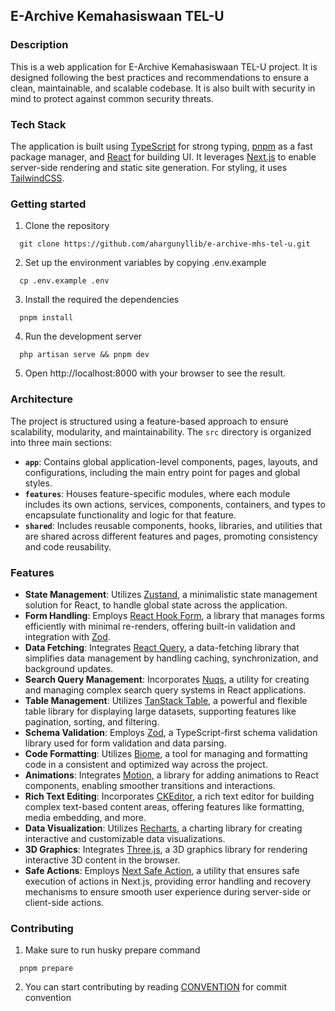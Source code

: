 ## E-Archive Kemahasiswaan TEL-U

### Description

This is a web application for E-Archive Kemahasiswaan TEL-U project. It is designed following the best practices and recommendations to ensure a clean, maintainable, and scalable codebase. It is also built with security in mind to protect against common security threats.

### Tech Stack

The application is built using [TypeScript](https://www.typescriptlang.org/) for strong typing, [pnpm](https://pnpm.io/) as a fast package manager, and [React](https://reactjs.org/) for building UI. It leverages [Next.js](https://nextjs.org/) to enable server-side rendering and static site generation. For styling, it uses [TailwindCSS](https://tailwindcss.com/).


### Getting started

1. Clone the repository
```
  git clone https://github.com/ahargunyllib/e-archive-mhs-tel-u.git
```

2. Set up the environment variables by copying .env.example
```
  cp .env.example .env
```

3. Install the required the dependencies
```
  pnpm install
```

4. Run the development server
```
  php artisan serve && pnpm dev
```
5. Open http://localhost:8000 with your browser to see the result.

### Architecture

The project is structured using a feature-based approach to ensure scalability, modularity, and maintainability. The `src` directory is organized into three main sections:

- **`app`**: Contains global application-level components, pages, layouts, and configurations, including the main entry point for pages and global styles.
- **`features`**: Houses feature-specific modules, where each module includes its own actions, services, components, containers, and types to encapsulate functionality and logic for that feature.
- **`shared`**: Includes reusable components, hooks, libraries, and utilities that are shared across different features and pages, promoting consistency and code reusability.

### Features

- **State Management**: Utilizes [Zustand](https://github.com/pmndrs/zustand), a minimalistic state management solution for React, to handle global state across the application.
- **Form Handling**: Employs [React Hook Form](https://react-hook-form.com/), a library that manages forms efficiently with minimal re-renders, offering built-in validation and integration with [Zod](https://github.com/colinhacks/zod).
- **Data Fetching**: Integrates [React Query](https://tanstack.com/query/latest), a data-fetching library that simplifies data management by handling caching, synchronization, and background updates.
- **Search Query Management**: Incorporates [Nuqs](https://github.com/nuqs/nuqs), a utility for creating and managing complex search query systems in React applications.
- **Table Management**: Utilizes [TanStack Table](https://tanstack.com/table/latest), a powerful and flexible table library for displaying large datasets, supporting features like pagination, sorting, and filtering.
- **Schema Validation**: Employs [Zod](https://github.com/colinhacks/zod), a TypeScript-first schema validation library used for form validation and data parsing.
- **Code Formatting**: Utilizes [Biome](https://github.com/biome/biome), a tool for managing and formatting code in a consistent and optimized way across the project.
- **Animations**: Integrates [Motion](https://motion.dev/), a library for adding animations to React components, enabling smoother transitions and interactions.
- **Rich Text Editing**: Incorporates [CKEditor](https://ckeditor.com/ckeditor-5/), a rich text editor for building complex text-based content areas, offering features like formatting, media embedding, and more.
- **Data Visualization**: Utilizes [Recharts](https://recharts.org/en-US/), a charting library for creating interactive and customizable data visualizations.
- **3D Graphics**: Integrates [Three.js](https://threejs.org/), a 3D graphics library for rendering interactive 3D content in the browser.
- **Safe Actions**: Employs [Next Safe Action](https://github.com/next-safe-action/next-safe-action), a utility that ensures safe execution of actions in Next.js, providing error handling and recovery mechanisms to ensure smooth user experience during server-side or client-side actions.

### Contributing

1. Make sure to run husky prepare command
```[]
  pnpm prepare
```

2. You can start contributing by reading [CONVENTION](./CONVENTION.md) for commit convention
